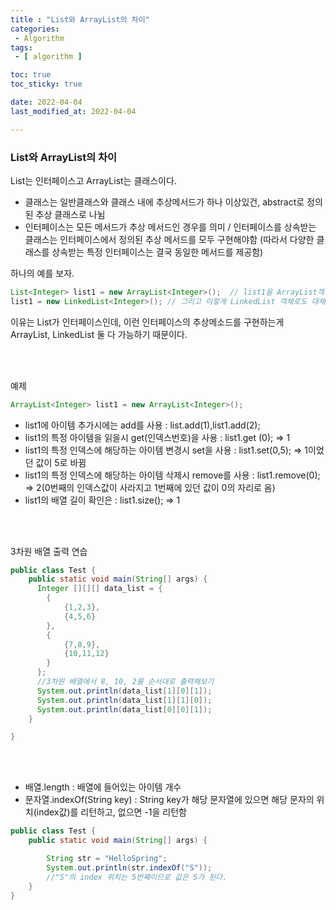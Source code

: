 ```yaml
---
title : "List와 ArrayList의 차이"
categories:
 - Algorithm
tags:
 - [ algorithm ] 

toc: true
toc_sticky: true

date: 2022-04-04
last_modified_at: 2022-04-04

---
```


<h3>List와 ArrayList의 차이</h3>

List는 인터페이스고 ArrayList는 클래스이다.

- 클래스는 일반클래스와 클래스 내에 추상메서드가 하나 이상있건, abstract로 정의된 추상 클래스로 나뉨
- 인터페이스는 모든 메서드가 추상 메서드인 경우를 의미 / 인터페이스를 상속받는 클래스는 인터페이스에서 정의된 추상 메서드를 모두 구현해야함
(따라서 다양한 클래스를 상속받는 특정 인터페이스는 결국 동일한 메서드를 제공함)


하나의 예를 보자.

~~~java
List<Integer> list1 = new ArrayList<Integer>();  // list1을 ArrayList객체로 만듦
list1 = new LinkedList<Integer>(); // 그리고 이렇게 LinkedList 객체로도 대체가 가능함
~~~

이유는 List<Integer>가 인터페이스인데, 이런 인터페이스의 추상메소드를 구현하는게 ArrayList, LinkedList 둘 다 가능하기 때문이다.

<br><br>

예제
~~~java
ArrayList<Integer> list1 = new ArrayList<Integer>();
~~~

- list1에 아이템 추가시에는 add를 사용 : list.add(1),list1.add(2);
- list1의 특정 아이템을 읽을시 get(인덱스번호)을 사용 : list1.get (0);
    ⇒ 1 
- list1의 특정 인덱스에 해당하는 아이템 변경시 set을 사용 : list1.set(0,5);
    ⇒ 1이었던 값이 5로 바뀜
- list1의 특정 인덱스에 해당하는 아이템 삭제시 remove를 사용 : list1.remove(0);
    ⇒ 2(0번째의 인덱스값이 사라지고 1번째에 있던 값이 0의 자리로 옴)
- list1의 배열 길이 확인은 : list1.size();
    ⇒ 1

<br><br>

3차원 배열 출력 연습

~~~java
public class Test {
    public static void main(String[] args) {
      Integer [][][] data_list = {
        {
            {1,2,3},
            {4,5,6}
        },
        {
            {7,8,9},
            {10,11,12}
        }
      };
      //3차원 배열에서 8, 10, 2를 순서대로 출력해보기
      System.out.println(data_list[1][0][1]);
      System.out.println(data_list[1][1][0]);
      System.out.println(data_list[0][0][1]);
    }

}
~~~

<br><br>

- 배열.length : 배열에 들어있는 아이템 개수
- 문자열.indexOf(String key) : String key가 해당 문자열에 있으면 해당 문자의 위치(index값)를 리턴하고, 없으면 -1을 리턴함

~~~java
public class Test {
    public static void main(String[] args) {

        String str = "HelloSpring";
        System.out.println(str.indexOf("S"));
        //"S"의 index 위치는 5번째이므로 값은 5가 된다.
    }
}
~~~